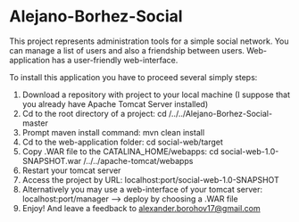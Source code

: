 # Alejano-Borhez-Social
This project represents administration tools for a simple social network.
You can manage a list of users and also a friendship between users.
Web-application has a user-friendly web-interface.

To install this application you have to proceed several simply steps:
1. Download a repository with project to your local machine 
   (I suppose that you already have Apache Tomcat Server installed)
2. Cd to the root directory of a project: cd /../../Alejano-Borhez-Social-master
3. Prompt maven install command: mvn clean install
4. Cd to the web-application folder: cd social-web/target
5. Copy .WAR file to the CATALINA_HOME/webapps: cd social-web-1.0-SNAPSHOT.war /../../apache-tomcat/webapps
6. Restart your tomcat server
7. Access the project by URL: localhost:port/social-web-1.0-SNAPSHOT
8. Alternatively you may use a web-interface of your tomcat server: localhost:port/manager --> deploy by choosing a .WAR file
9. Enjoy! And leave a feedback to alexander.borohov17@gmail.com
